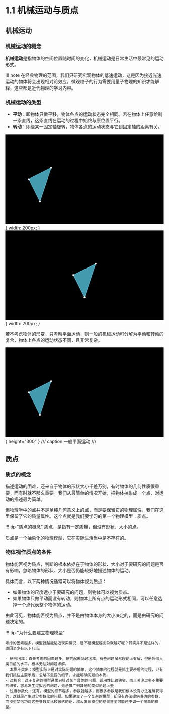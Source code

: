 # 1.1 机械运动与质点

## 机械运动

### 机械运动的概念

**机械运动**是指物体的空间位置随时间的变化，机械运动是日常生活中最常见的运动形式。

!!! note
    在经典物理的范围，我们只研究宏观物体的低速运动，这是因为接近光速运动的物体将会出现相对论效应，微观粒子的行为需要用量子物理的知识才能解释，这些都是近代物理的学习内容。

### 机械运动的类型

- **平动**：即物体只做平移，物体各点的运动状态完全相同。若在物体上任意绘制一条直线，这条直线在运动的过程中始终与原位置平行。
- **转动**：即绕某一固定轴旋转，物体各点的运动状态与它到固定轴的距离有关。

![平动](assets/1-1/Translation.gif){ width: 200px; } ![转动](assets/1-1/Rotation.gif){ width: 200px; }

若不考虑物体的形变，只考察平面运动，则一般的机械运动可分解为平动和转动的复合，物体上各点的运动状态不同，且非常复杂。

![一般平面运动](assets/1-1/Movement.gif){ height="300" }
/// caption
一般平面运动
///

## 质点

### 质点的概念

描述运动的困难，还来自于物体的形状大小千差万别，有时物体的几何性质很重要，而有时就不那么重要。我们从最简单的情况开始，把物体抽象成一个点，对运动的描述最为简单。

但物理学中的点并不是单纯几何意义上的点，而是要保留它的物理属性，我们在这里保留了它的质量属性。这个点就是我们要学习的第一个物理模型：质点。

!!! tip "质点的概念"
    质点，是指有一定质量，但没有形状、大小的点。

质点是一个抽象化的物理模型，它在实际生活当中是不存在的。

### 物体视作质点的条件

物体能否视为质点，判断的根本依据在于物体的形状、大小对于要研究的问题是否有影响，忽略物体的形状、大小是否仍能较好地描述物体的运动。

具体而言，以下两种情况通常可以将物体视为质点：

- 如果物体的尺度远小于要研究的问题，则物体可以视为质点。
- 如果物体只做平动而没有转动，则物体上所有点的运动形式相同，可以任意选择一个点代表整个物体的运动。

由此可见，物体能否视为质点，并不是由物体本身的大小决定的，而是由研究的问题决定的。

!!! tip "为什么要建立物理模型"

    考虑的因素越多，模型就越能贴近现实情况，是不是模型越复杂就越好呢？其实并不是这样的，原因至少有以下几点。
    
    - 研究困难：首先考虑的因素越多，研究起来就越困难，有些问题虽然理论上有解，但是凭借人类目前的水平，根本无法对问题求解。
    - 本质不突出：模型实际上是对实际问题的抽象，这个抽象的过程就是抓主要矛盾的过程，只有我们抓住主要矛盾，忽略不重要的细节，才能明确问题的本质。
    - 过拟合：过于复杂的模型通常只针对某个具体的问题，适用性比较狭窄，而且关注过多不重要的细节，容易发生过拟合的问题，无法推广到其他的类似问题上去
    - 过度参数化：还有，模型的细节越多，参数就越多，而很多参数是我们根本没有办法准确获得的，这就是产生过分参数化的问题。如果建立了一个复杂的模型，却没有办法提供准确的参数，而模型又恰巧对这些参数又比较敏感的话，那么复杂模型的结果甚至可能还不如一个简单的模型。